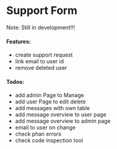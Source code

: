 # Support Form
Note: Still in development!!!

#### Features:
* create support request
* link email to user id
* remove deleted user

#### Todos:
* add admin Page to Manage
* add user Page to edit delete
* add messages with own table
* add message overview to user page
* add message overview to admin page
* email to user on change
* check phan errors
* check code inspection tool
